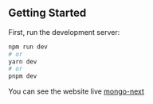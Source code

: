 ## Getting Started

First, run the development server:

```bash
npm run dev
# or
yarn dev
# or
pnpm dev
```

You can see the website live [mongo-next](https://mongo-next-sable.vercel.app/)
